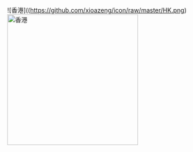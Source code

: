 ![香港]((https://github.com/xioazeng/icon/raw/master/HK.png)
<img src="[images/HK.png](https://github.com/xioazeng/icon/raw/master/HK.png)" alt="香港" width="300"/>
